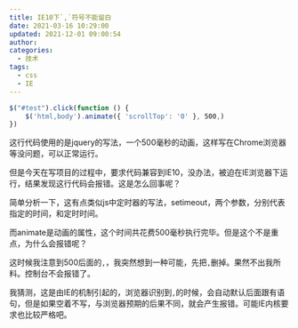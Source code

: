 ```yaml
---
title: IE10下`,`符号不能留白
date: 2021-03-16 10:29:00
updated: 2021-12-01 09:00:54
author: 
categories: 
  - 技术
tags: 
  - css
  - IE
---
```





```js
$("#test").click(function () {
    $('html,body').animate({ 'scrollTop': '0' }, 500,)
})
```


这行代码使用的是jquery的写法，一个500毫秒的动画，这样写在Chrome浏览器等没问题，可以正常运行。

但是今天在写项目的过程中，要求代码兼容到IE10，没办法，被迫在IE浏览器下运行，结果发现这行代码会报错。这是怎么回事呢？

简单分析一下，这有点类似js中定时器的写法，setimeout，两个参数，分别代表指定的时间，和定时时间。

而animate是动画的属性，这个时间共花费500毫秒执行完毕。但是这个不是重点，为什么会报错呢？

这时候我注意到500后面的`,`，我突然想到一种可能，先把`,`删掉。果然不出我所料。控制台不会报错了。

我猜测，这是由IE的机制引起的，浏览器识别到`,`的时候，会自动默认后面跟有语句，但是如果空着不写，与浏览器预期的后果不同，就会产生报错。可能IE内核要求也比较严格吧。